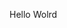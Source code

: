 Hello Wolrd




























































































































































































































































